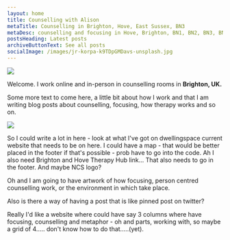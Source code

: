 ```yaml
---
layout: home
title: Counselling with Alison
metaTitle: Counselling in Brighton, Hove, East Sussex, BN3
metaDesc: counselling and focusing in Hove, Brighton, BN1, BN2, BN3, BN41, BN43
postsHeading: Latest posts
archiveButtonText: See all posts
socialImage: /images/jr-korpa-k9TDpGMDavs-unsplash.jpg
---
```

![](/images/jr-korpa-k9TDpGMDavs-unsplash.jpg)

Welcome. I work online and in-person in counselling rooms in **Brighton, UK.**

Some more text to come here, a little bit about how I work and that I am writing blog posts about counselling, focusing, how therapy works and so on. 

![](/images/alison4.jpg)

So I could write a lot in here - look at what I've got on dwellingspace current website that needs to be on here. I could have a map - that would be better placed in the footer if that's possible - prob have to go into the code. Ah I also need Brighton and Hove Therapy Hub link... That also needs to go in the footer. And maybe NCS logo? 

Oh and I am going to have artwork of how focusing, person centred counselling work, or the environment in which take place.

Also is there a way of having a post that is like pinned post on twitter?

Really I'd like a website where could have say 3 columns where have focusing, counselling and metaphor - oh and parts, working with, so maybe a grid of 4..... don't know how to do that.....(yet).

